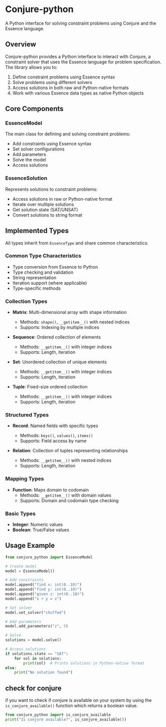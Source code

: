 # Conjure-python

A Python interface for solving constraint problems using Conjure and the Essence language.

## Overview

Conjure-python provides a Python interface to interact with Conjure, a constraint solver that uses the Essence language for problem specification. The library allows you to:

1. Define constraint problems using Essence syntax
2. Solve problems using different solvers
3. Access solutions in both raw and Python-native formats
4. Work with various Essence data types as native Python objects

## Core Components

### EssenceModel
The main class for defining and solving constraint problems:
- Add constraints using Essence syntax
- Set solver configurations
- Add parameters
- Solve the model
- Access solutions

### EssenceSolution
Represents solutions to constraint problems:
- Access solutions in raw or Python-native format
- Iterate over multiple solutions
- Get solution state (SAT/UNSAT)
- Convert solutions to string format

## Implemented Types

All types inherit from `EssenceType` and share common characteristics:

### Common Type Characteristics
- Type conversion from Essence to Python
- Type checking and validation
- String representation
- Iteration support (where applicable)
- Type-specific methods

### Collection Types
- **Matrix**: Multi-dimensional array with shape information
  - Methods: `shape()`, `__getitem__()` with nested indices
  - Supports: Indexing by multiple indices

- **Sequence**: Ordered collection of elements
  - Methods: `__getitem__()` with integer indices
  - Supports: Length, iteration

- **Set**: Unordered collection of unique elements
  - Methods: `__getitem__()` with integer indices
  - Supports: Length, iteration

- **Tuple**: Fixed-size ordered collection
  - Methods: `__getitem__()` with integer indices
  - Supports: Length, iteration

### Structured Types
- **Record**: Named fields with specific types
  - Methods: `keys()`, `values()`, `items()`
  - Supports: Field access by name

- **Relation**: Collection of tuples representing relationships
  - Methods: `__getitem__()` with nested indices
  - Supports: Length, iteration

### Mapping Types
- **Function**: Maps domain to codomain
  - Methods: `__getitem__()` with domain values
  - Supports: Domain and codomain type checking

### Basic Types
- **Integer**: Numeric values
- **Boolean**: True/False values

## Usage Example

```python
from conjure_python import EssenceModel

# Create model
model = EssenceModel()

# Add constraints
model.append("find x: int(0..10)")
model.append("find y: int(0..10)")
model.append("given z: int(0..10)")
model.append("x + y = z")

# Set solver
model.set_solver("chuffed")

# Add parameters
model.add_parameters("z", 5)

# Solve
solutions = model.solve()

# Access solutions
if solutions.state == "SAT":
    for sol in solutions:
        print(sol)  # Prints solutions in Python-native format
else:
    print("No solution found")
```
## check for conjure 
if you want to check if conjure is available on your system by using the ```is_conjure_available()``` function which returns a boolean value.
```py
from conjure_python import is_conjure_available
print("Is conjure available?", is_conjure_available())
```
